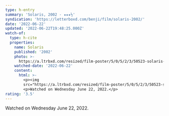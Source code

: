 ```yaml
---
type: h-entry
summary: 'Solaris, 2002 - ★★★½'
syndication: 'https://letterboxd.com/benji/film/solaris-2002/'
date: '2022-06-22'
updated: '2022-06-22T19:48:25.000Z'
watch-of:
  type: h-cite
  properties:
    name: Solaris
    published: '2002'
    photo: >-
      https://a.ltrbxd.com/resized/film-poster/5/0/5/2/3/50523-solaris-0-600-0-900-crop.jpg?v=d4fe5b84fe
    watched-date: '2022-06-22'
    content:
      html: >-
        <p><img
        src="https://a.ltrbxd.com/resized/film-poster/5/0/5/2/3/50523-solaris-0-600-0-900-crop.jpg?v=d4fe5b84fe"/></p>
        <p>Watched on Wednesday June 22, 2022.</p>
rating: '3.5'
---
```

Watched on Wednesday June 22, 2022.
